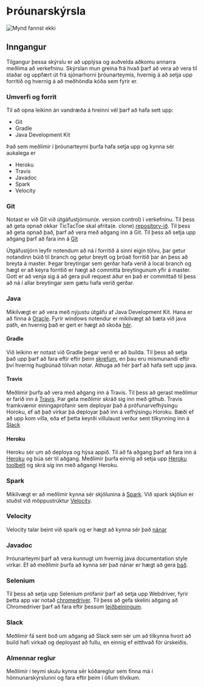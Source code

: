 # Þróunarskýrsla
![Mynd fannst ekki](http://www.ru.is/media/HR_logo_vinstri_hires.jpg "RU logo")

## Inngangur
Tilgangur þessa skýrslu er að upplýsa og auðvelda aðkomu annarra meðlima að  verkefninu. Skýrslan mun greina frá hvað þarf að vera að vera til staðar og uppfært út frá sjónarhorni þróunarteymis, hvernig á að setja upp forritið og hvernig á að meðhöndla kóða sem fyrir er. 
### Umverfi og forrit
Til að opna leikinn án vandræða á hreinni vél þarf að hafa sett upp:
- Git
- Gradle
- Java Development Kit
 
Það sem meðlimir í þróunarteymi þurfa hafa setja upp og kynna sér aukalega er
- Heroku
- Travis
- Javadoc
- Spark 
- Velocity

### Git
Notast er við Git við útgáfustjórnun(e. version control) í verkefninu. Til þess að geta opnað okkar TicTacToe skal afrita(e. clone) [repository-ið](https://github.com/orgs/A-lidid/dashboard). Til þess að geta opnað það, þarf að vera með aðgang inn á Git. Til þess að setja upp aðgang þarf að fara inn á [Git](https://github.com/)

Útgáfustjórn leyfir notendum að ná í forritið á sinni eigin tölvu, þar getur notandinn búið til branch og getur breytt og þróað forritið þar án þess að breyta á master. Þegar breytingar sem gerðar hafa verið á local branch og hægt er að keyra forritið er hægt að committa breytingunum yfir á master. Gott er að venja sig á að gera pull request áður en það er committað til þess að ná í allar breytingar sem gætu hafa verið gerðar.   

### Java 
Mikilvægt er að vera með nýjustu útgáfu af Java Development Kit. Hana er að finna á [Oracle]( http://www.oracle.com/technetwork/java/javase/downloads/jdk8-downloads-2133151.html). Fyrir windows notendur er mikilvægt að bæta við java path, en hvernig það er gert er hægt að skoða [hér](https://www.java.com/en/download/help/path.xml). 

#### Gradle
Við leikinn er notast við Gradle þegar verið er að builda. Til þess að setja það upp þarf að fara eftir eftir þeim [skrefum](https://gradle.org/install/), en þau eru mismunandi eftir því hvernig hugbúnað tölvan notar. Athuga að hér þarf að hafa sett upp java.

#### Travis
Meðlimir þurfa að vera með aðgang inn á Travis. Til þess að gerast meðlimur er farið inn á [Travis](https://travis-ci.org/). Þar geta meðlimir skráð sig inn með github. Travis framkvæmir einingaprófanir sem deployar það á prófunarvefhýsingu Horoku, ef að það virkar þá deployar það inn á vefhýsingu Horoku. Bæði ef að upp kom villa, eða ef þetta keyrði villulaust verður sent tilkynning inn á [Slack](#Slack)

#### Heroku
Heroku sér um að deploya og hýsa appið. Til að fá aðgang þarf að fara inn á [Heroku](https://dashboard.heroku.com/apps) og búa sér til aðgang. Meðlimir þurfa einnig að setja upp [Heroku toolbelt](https://devcenter.heroku.com/articles/heroku-cli) og skrá sig inn með aðgangi Heroku.  

### Spark
Mikilvægt er að meðlimir kynna sér skjölunina á [Spark](http://sparkjava.com/documentation#getting-started). Við spark skjölun er stuðst við möppustrúktur [Velocity](#velocity).

### Velocity
Velocity talar beint við spark og er hægt að kynna sér það [nánar](https://github.com/perwendel/spark-template-engines/tree/master/spark-template-velocity)

### Javadoc 
Þróunarteymi þarf að vera kunnugt um hvernig java documentation style virkar. Ef að meðlimir þurfa að kynna sér það nánar er hægt að gera [það](http://www.oracle.com/technetwork/articles/java/index-137868.html).

### Selenium
Til þess að setja upp Selenium prófanir þarf að setja upp Webdriver, fyrir þetta app var notað [chromedriver](https://sites.google.com/a/chromium.org/chromedriver/). Til þess að gefa skelini aðgang að Chromedriver þarf að fara eftir þessum [leiðbeiningum](https://sites.google.com/a/chromium.org/chromedriver/getting-started).

### Slack
Meðlimir fá sent boð um aðgang að Slack sem sér um að tilkynna hvort að build hafi virkað og deployast að fullu, en einnig ef eitthvað fór úrskeiðis.

### Almennar reglur
Meðlimir í teymi skulu kynna sér kóðareglur sem finna má í hönnunarskýrslunni og fara eftir þeim í öllum tilvikum.

